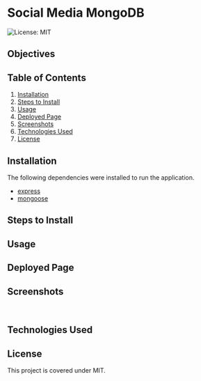 # Social Media MongoDB

![License: MIT](https://img.shields.io/badge/License-MIT-yellow.svg)

## Objectives 


## Table of Contents
1. [Installation](#installation)
2. [Steps to Install](#steps-to-install)
3. [Usage](#usage)
4. [Deployed Page](#deployed-page)
5. [Screenshots](#screenshots)
6. [Technologies Used](#technologies-used)
7. [License](#license)

## Installation
The following dependencies were installed to run the application. 
* [express](https://www.npmjs.com/package/express)
* [mongoose](https://www.npmjs.com/package/mongoose)

## Steps to Install


## Usage



## Deployed Page
[]()

## Screenshots
![]()
![]()
![]()

## Technologies Used


## License
This project is covered under MIT.

